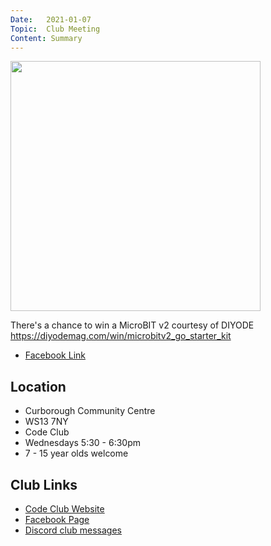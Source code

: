 ```yaml
---
Date:   2021-01-07
Topic:  Club Meeting
Content: Summary
---
```

[<img width="400px" height="400" src="https://external.fbhx6-1.fna.fbcdn.net/emg1/v/t13/7801953715571185587?url=https%3A%2F%2Fdiyodemag.com%2F_images%2F5989687fc672e0e229c39da9%2C400%2C400&fb_obo=1&utld=diyodemag.com&stp=c0.5000x0.5000f_dst-emg0_p400x400_q75&ccb=13-1&oh=06_AbGKEc-McW_EowI-5H29ImDyK_rAJwuxoVDCBp1NHJQKCA&oe=65286602&_nc_sid=e609ca"/>](https://external.fbhx6-1.fna.fbcdn.net/emg1/v/t13/7801953715571185587?url=https%3A%2F%2Fdiyodemag.com%2F_images%2F5989687fc672e0e229c39da9%2C400%2C400&fb_obo=1&utld=diyodemag.com&stp=c0.5000x0.5000f_dst-emg0_p400x400_q75&ccb=13-1&oh=06_AbGKEc-McW_EowI-5H29ImDyK_rAJwuxoVDCBp1NHJQKCA&oe=65286602&_nc_sid=e609ca)

There's a chance to win a MicroBIT v2 courtesy of DIYODE
https://diyodemag.com/win/microbitv2_go_starter_kit

* [Facebook Link](https://www.facebook.com/1481985248595237/posts/3396858063774603/)

## Location

* Curborough Community Centre
* WS13 7NY
* Code Club
* Wednesdays 5:30 - 6:30pm
* 7 - 15 year olds welcome

## Club Links

* [Code Club Website](https://lichfield-code-club.github.io/)
* [Facebook Page](https://www.facebook.com/LichfieldCoders)
* [Discord club messages](https://discord.gg/szz6xGK)

